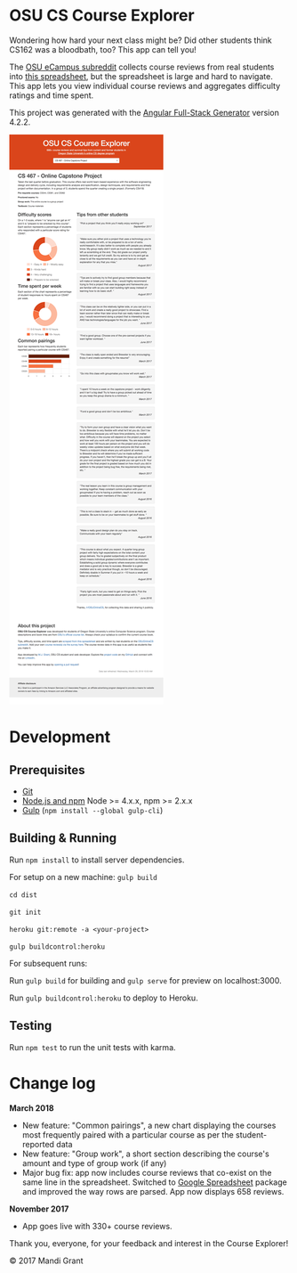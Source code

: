 # OSU CS Course Explorer

Wondering how hard your next class might be? Did other students think CS162 was a bloodbath, too? This app can tell you!

The [OSU eCampus subreddit](https://www.reddit.com/r/OSUOnlineCS/) collects course reviews from real students into [this spreadsheet](https://docs.google.com/spreadsheets/d/1MFBGJbOXVjtThgj5b6K0rv9xdsC1M2GQ0pJVB-8YCeU/edit#gid=2042942971), but the spreadsheet is large and hard to navigate. This app lets you view individual course reviews and aggregates difficulty ratings and time spent.

This project was generated with the [Angular Full-Stack Generator](https://github.com/DaftMonk/generator-angular-fullstack) version 4.2.2.


![OSU Course Explorer - March 2018](screenshots/osu-cs-course-explorer.com_march_2018.png "Screenshot of app taken March 2018")

# Development

## Prerequisites

- [Git](https://git-scm.com/)
- [Node.js and npm](nodejs.org) Node >= 4.x.x, npm >= 2.x.x
- [Gulp](http://gulpjs.com/) (`npm install --global gulp-cli`)

## Building & Running

Run `npm install` to install server dependencies.

For setup on a new machine:
```gulp build```

```cd dist```

```git init```

```heroku git:remote -a <your-project>```

```gulp buildcontrol:heroku```

For subsequent runs:

Run `gulp build` for building and `gulp serve` for preview on localhost:3000.

Run `gulp buildcontrol:heroku` to deploy to Heroku.

## Testing

Run `npm test` to run the unit tests with karma.

# Change log

**March 2018** 
- New feature: "Common pairings", a new chart displaying the courses most frequently paired with a particular course as per the student-reported data
- New feature: "Group work", a short section describing the course's amount and type of group work (if any)
- Major bug fix: app now includes course reviews that co-exist on the same line in the spreadsheet. Switched to [Google Spreadsheet](https://www.npmjs.com/package/google-spreadsheet) package and improved the way rows are parsed. App now displays 658 reviews. 

**November 2017** 
- App goes live with 330+ course reviews.

Thank you, everyone, for your feedback and interest in the Course Explorer!

&copy; 2017 Mandi Grant
